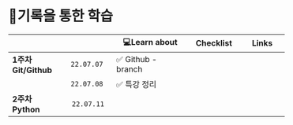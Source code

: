 # 😤기록을 통한 학습

<table style="width: 560px;" data-ke-align="alignCenter">
    <thead>
        <tr>
            <th class="빈칸" style="width: 100px;">&nbsp;</th>
            <th class="빈칸" style="width: 100px;" align="center">&nbsp;</th>
            <th class="Learned" style="width: 200px;" align="center">💻Learn about</th>
            <th class="Checklist" style="width: 100px;" align="center">Checklist</th>
            <th class="Links" style="width: 100px;" align="center">Links</th>
        </tr>
    </thead>
    <tbody>
        <tr>
            <td class="1주차" style="width: 100px;"><b>1주차 Git/Github</b></td>
            <td class="date" style="width: 100px;" align="center"><code>22.07.07</code></td>
            <td class="Learned" style=" width: 200px;" align="left">✅ Github - branch</td>
            <td class="Checklist" style="width: 100px;" align="center">&nbsp;</td>
            <td class="Links" style="width: 100px;" align="center">&nbsp;</td>
        </tr>
        <tr>
            <td style="width: 100px;">&nbsp;</td>
            <td class="date" style="width: 100px;" align="center"><code>22.07.08</code></td>
            <td class="Learned" style="width: 200px;" align="left">✅ 특강 정리</td>
            <td class="Checklist" style="width: 100px;" align="center">&nbsp;</td>
            <td class="Links" style="width: 100px;" align="center">&nbsp;</td>
        </tr>
        <tr>
            <td class="2주차" style="width: 100px;"><b>2주차 Python</b></td>
            <td class="date" style="width: 100px;" align="center">&nbsp;<code>22.07.11</code></td>
            <td class="Learned" style="width: 200px;" align="left">&nbsp;</td>
            <td class="Checklist" style="width: 100px;" align="center">&nbsp;</td>
            <td class="Links" style="width: 100px;" align="center">&nbsp;</td>
        </tr>
    </tbody>
</table>
